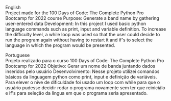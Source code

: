 English  
Project made for the 100 Days of Code: The Complete Python Pro Bootcamp for 2022 course
Purpose: Generate a band name by gathering user-entered data
Development:
In this project I used basic python language commands such as print, input and variable definition. To increase the difficulty level, a while loop was used so that the user could decide to run the program again without having to restart it and if's to select the language in which the program would be presented.
  
Portuguese  
Projeto realizado para o curso 100 Days of Code: The Complete Python Pro Bootcamp for 2022
Objetivo: Gerar um nome de banda juntando dados inseridos pelo usuário
Desenvolvimento:
Nesse projeto utilizei comandos básicos da linguagem python como print, input e definição de variáveis. Para elever o níve de dificuldade foi usado um loop com while para que o usuário pudesse decidir rodar o programa novamente sem ter que reiniciálo e if's para seleção da língua em que o programa seria apresentado.